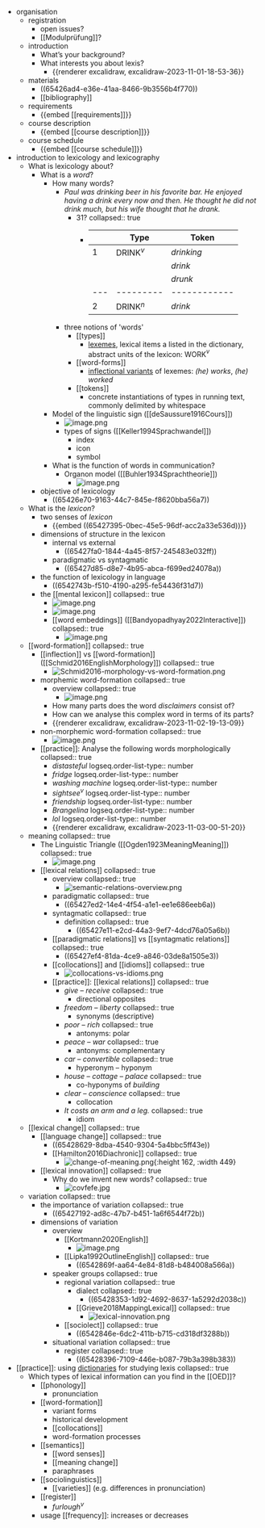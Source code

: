 - organisation
	- registration
		- open issues?
		- [[Modulprüfung]]?
	- introduction
		- What’s your background?
		- What interests you about lexis?
			- {{renderer excalidraw, excalidraw-2023-11-01-18-53-36}}
	- materials
		- ((65426ad4-e36e-41aa-8466-9b3556b4f770))
		- [[bibliography]]
	- requirements
		- {{embed [[requirements]]}}
	- course description
		- {{embed [[course description]]}}
	- course schedule
		- {{embed [[course schedule]]}}
- introduction to lexicology and lexicography
	- What is lexicology about?
		- What is a *word*?
			- How many words?
				- *Paul was drinking beer in his favorite bar. He enjoyed having a drink every now and then. He thought he did not drink much, but his wife thought that he drank.*
					- 31?
					  collapsed:: true
						- |   | Type    | Token      |
						  |---|---------|------------|
						  | 1 | DRINK$^v$ | *drinking* |
						  |   |         | *drink*    |
						  |   |         | *drunk*    |
						  |---|---------|------------|
						  | 2 | DRINK$^n$ | *drink*    |
				- three notions of 'words'
					- [[types]]
						- [lexemes]([[lexemes]]), lexical items a listed in the dictionary, abstract units of the lexicon: WORK$^v$
					- [[word-forms]]
						- [inflectional variants]([[inflection]]) of lexemes: *(he) works*, *(he) worked*
					- [[tokens]]
						- concrete instantiations of types in running text, commonly delimited by whitespace
			- Model of the linguistic sign ([[deSaussure1916Cours]])
				- ![image.png](../assets/image_1698947928175_0.png)
				- types of signs ([[Keller1994Sprachwandel]])
					- index
					- icon
					- symbol
			- What is the function of words in communication?
				- Organon model ([[Buhler1934Sprachtheorie]])
					- ![image.png](../assets/image_1698948017991_0.png)
		- objective of lexicology
			- ((65426e70-9163-44c7-845e-f8620bba56a7))
	- What is the *lexicon*?
		- two senses of *lexicon*
			- {{embed ((65427395-0bec-45e5-96df-acc2a33e536d))}}
		- dimensions of structure in the lexicon
			- internal vs external
				- ((65427fa0-1844-4a45-8f57-245483e032ff))
			- paradigmatic vs syntagmatic
				- ((65427d85-d8e7-4b95-abca-f699ed24078a))
		- the function of lexicology in language
			- ((6542743b-f510-4190-a295-fe54436f31d7))
		- the [[mental lexicon]]
		  collapsed:: true
			- ![image.png](../assets/image_1698948775221_0.png)
			- ![image.png](../assets/image_1698948757878_0.png)
			- [[word embeddings]] ([[Bandyopadhyay2022Interactive]])
			  collapsed:: true
				- ![image.png](../assets/image_1698966813935_0.png)
	- [[word-formation]]
	  collapsed:: true
		- [[inflection]] vs [[word-formation]] ([[Schmid2016EnglishMorphology]])
		  collapsed:: true
			- ![Schmid2016-morphology-vs-word-formation.png](../assets/Schmid2016-morphology-vs-word-formation_1698949643850_0.png)
		- morphemic word-formation
		  collapsed:: true
			- overview
			  collapsed:: true
				- ![image.png](../assets/image_1698966977051_0.png)
			- How many parts does the word *disclaimers* consist of?
			- How can we analyse this complex word in terms of its parts?
			- {{renderer excalidraw, excalidraw-2023-11-02-19-13-09}}
		- non-morphemic word-formation
		  collapsed:: true
			- ![image.png](../assets/image_1698950159306_0.png)
		- [[practice]]: Analyse the following words morphologically
		  collapsed:: true
			- *distasteful*
			  logseq.order-list-type:: number
			- *fridge*
			  logseq.order-list-type:: number
			- *washing machine*
			  logseq.order-list-type:: number
			- *sightsee*$^v$
			  logseq.order-list-type:: number
			- *friendship*
			  logseq.order-list-type:: number
			- *Brangelina*
			  logseq.order-list-type:: number
			- *lol*
			  logseq.order-list-type:: number
			- {{renderer excalidraw, excalidraw-2023-11-03-00-51-20}}
	- meaning
	  collapsed:: true
		- The Linguistic Triangle ([[Ogden1923MeaningMeaning]])
		  collapsed:: true
			- ![image.png](../assets/image_1698949528283_0.png)
		- [[lexical relations]]
		  collapsed:: true
			- overview
			  collapsed:: true
				- ![semantic-relations-overview.png](../assets/semantic-relations-overview_1698949387136_0.png)
			- paradigmatic
			  collapsed:: true
				- ((65427ed2-14e4-4f54-a1e1-ee1e686eeb6a))
			- syntagmatic
			  collapsed:: true
				- definition
				  collapsed:: true
					- ((65427e11-e2cd-44a3-9ef7-4dcd76a05a6b))
			- [[paradigmatic relations]] vs [[syntagmatic relations]]
			  collapsed:: true
				- ((65427ef4-81da-4ce9-a846-03de8a1505e3))
			- [[collocations]] and [[idioms]]
			  collapsed:: true
				- ![collocations-vs-idioms.png](../assets/collocations-vs-idioms_1698949088595_0.png)
			- [[practice]]: [[lexical relations]]
			  collapsed:: true
				- *give* – *receive*
				  collapsed:: true
					- directional opposites
				- *freedom* – *liberty*
				  collapsed:: true
					- synonyms (descriptive)
				- *poor* – *rich*
				  collapsed:: true
					- antonyms: polar
				- *peace* – *war*
				  collapsed:: true
					- antonyms: complementary
				- *car* – *convertible*
				  collapsed:: true
					- hyperonym – hyponym
				- *house* – *cottage* – *palace*
				  collapsed:: true
					- co-hyponyms of *building*
				- *clear* – *conscience*
				  collapsed:: true
					- collocation
				- *It costs an arm and a leg.*
				  collapsed:: true
					- idiom
	- [[lexical change]]
	  collapsed:: true
		- [[language change]]
		  collapsed:: true
			- ((65428629-8dba-4540-9304-5a4bbc5ff43e))
			- [[Hamilton2016Diachronic]]
			  collapsed:: true
				- ![change-of-meaning.png](../assets/change-of-meaning_1698948403017_0.png){:height 162, :width 449}
		- [[lexical innovation]]
		  collapsed:: true
			- Why do we invent new words?
			  collapsed:: true
				- ![covfefe.jpg](../assets/covfefe_1698948489765_0.jpg)
	- variation
	  collapsed:: true
		- the importance of variation
		  collapsed:: true
			- ((65427192-ad8c-47b7-b451-1a6f6544f72b))
		- dimensions of variation
			- overview
				- [[Kortmann2020English]]
					- ![image.png](../assets/image_1698967857979_0.png)
				- [[Lipka1992OutlineEnglish]]
				  collapsed:: true
					- ((6542869f-aa64-4e84-81d8-b484008a566a))
			- speaker groups
			  collapsed:: true
				- regional variation
				  collapsed:: true
					- dialect
					  collapsed:: true
						- ((65428353-1d92-4692-8637-1a5292d2038c))
					- [[Grieve2018MappingLexical]]
					  collapsed:: true
						- ![lexical-innovation.png](../assets/lexical-innovation_1698948545880_0.png)
				- [[sociolect]]
				  collapsed:: true
					- ((6542846e-6dc2-411b-b715-cd318df3288b))
			- situational variation
			  collapsed:: true
				- register
				  collapsed:: true
					- ((65428396-7109-446e-b087-79b3a398b383))
- [[practice]]: using [dictionaries]([[dictionary]]) for studying lexis
  collapsed:: true
	- Which types of lexical information can you find in the [[OED]]?
		- [[phonology]]
			- pronunciation
		- [[word-formation]]
			- variant forms
			- historical development
			- [[collocations]]
			- word-formation processes
		- [[semantics]]
			- [[word senses]]
			- [[meaning change]]
			- paraphrases
		- [[sociolinguistics]]
			- [[varieties]] (e.g. differences in pronunciation)
		- [[register]]
			- *furlough*$^v$
		- usage [[frequency]]: increases or decreases
